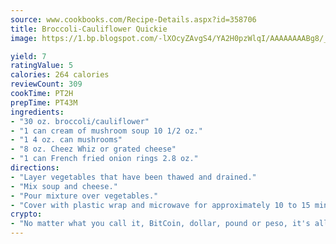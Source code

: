 ```yaml
---
source: www.cookbooks.com/Recipe-Details.aspx?id=358706
title: Broccoli-Cauliflower Quickie
image: https://1.bp.blogspot.com/-lXOcyZAvgS4/YA2H0pzWlqI/AAAAAAAABg8/_HX4JI-WmFM0Tz684w_qYjP9vBzksmFNgCLcBGAsYHQ/s219/20.png

yield: 7
ratingValue: 5
calories: 264 calories
reviewCount: 309
cookTime: PT2H
prepTime: PT43M
ingredients:
- "30 oz. broccoli/cauliflower"
- "1 can cream of mushroom soup 10 1/2 oz."
- "1 4 oz. can mushrooms"
- "8 oz. Cheez Whiz or grated cheese"
- "1 can French fried onion rings 2.8 oz."
directions:
- "Layer vegetables that have been thawed and drained."
- "Mix soup and cheese."
- "Pour mixture over vegetables."
- "Cover with plastic wrap and microwave for approximately 10 to 15 minutes on High. Add onion rings and microwave an additional 1 to 2 minutes."
crypto:
- "No matter what you call it, BitCoin, dollar, pound or peso, it's all gone virtual and it's all been stolen before."
---
```

